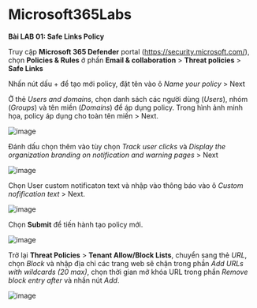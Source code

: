 # Microsoft365Labs

**Bài LAB 01: Safe Links Policy**

Truy cập **Microsoft 365 Defender** portal (https://security.microsoft.com/), chọn **Policies & Rules** ở phần **Email & collaboration** > **Threat policies** > **Safe Links**

Nhấn nút dấu + để tạo mới policy, đặt tên vào ô _Name your policy_ > Next

Ở thẻ _Users and domains_, chọn danh sách các người dùng (_Users_), nhóm (_Groups_) và tên miền (_Domains_) để áp dụng policy. Trong hình ảnh minh họa, policy áp dụng cho toàn tên miền > Next. 

![image](https://github.com/hieulecyber/Microsoft365Labs/assets/102139186/e0372a32-58ba-4de6-906c-94ef61a88357)

Đánh dấu chọn thêm vào tùy chọn _Track user clicks_ và _Display the organization branding on notification and warning pages_ > Next

![image](https://github.com/hieulecyber/Microsoft365Labs/assets/102139186/fc64956b-ade3-40b0-94e4-f387a2681739)

Chọn User custom notificaton text và nhập vào thông báo vào ô _Custom nofification text_ > Next.

![image](https://github.com/hieulecyber/Microsoft365Labs/assets/102139186/e714964c-c692-4f6a-a4d4-6c24badde93d)

Chọn **Submit** để tiến hành tạo policy mới. 


![image](https://github.com/hieulecyber/Microsoft365Labs/assets/102139186/90338a65-d5b0-431b-b7e7-b0438c693434)

Trở lại **Threat Policies** > **Tenant Allow/Block Lists**, chuyển sang thẻ _URL_, chọn _Block_ và nhập địa chỉ các trang web sẽ chặn trong phần _Add URLs with wildcards (20 max)_, chọn thời gian mở khóa URL trong phần _Remove block entry after_ và nhấn nút _Add_. 

![image](https://github.com/hieulecyber/Microsoft365Labs/assets/102139186/aa814c5c-2fae-4a18-9674-687090dff4cf)



